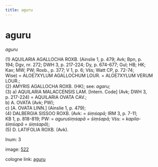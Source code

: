 ```yaml
---
title: aguru
---
```


# aguru

<i>aguru</i>  <div n="P" />(1) <bot>AQUILARIA AGALLOCHA ROXB.</bot> (Ainslie 1, p. 479; Avk; Bpn, p. <div n="lb" />194; Dgv, nr. 272; DWH 3, p. 217-224; Dy, p. 674-677; Gul; HB; HK; <div n="lb" />Kav; MW; PW; Roxb., p. 377; V 1, p. 6; Vśs; Watt CP, p. 72-74; <div n="lb" />Wise) = <bot>ALOE</bot>7<bot>XYLUM AGALLOCHUM LOUR.</bot> = <bot>ALOE</bot>7<bot>XYLUM VERUM <div n="lb" />LOUR.</bot>; <div n="P" />(2) <bot>AMYRIS AGALLOCHA ROXB.</bot> (HK); see: <i>agaru;</i> <div n="P" />(3) a) <bot>AQUILARIA MALACCENSIS LAM.</bot> [Intern. Code] (Avk; DWH 3, <div n="lb" />p. 217-224) = <bot>AQUILARIA OVATA CAV.</bot>; <div n="P" />b) <bot>A. OVATA</bot> (Avk; PW); <div n="P" />c) [<bot>A. OVATA LINN.</bot>] (Ainslie 1, p. 479); <div n="P" />(4) <bot>DALBERGIA SISSOO ROXB.</bot> (Avk: = <i>śiṃśapā;</i> IRM 3, p. 7-11; <div n="lb" />KB 1, p. 818-819; PW: = <i>aguruśiṃśapā = śiṃśapā;</i> Vśs: = <i>kapila-</i> <div n="lb" /><i>śiṃśapā = śiṃśapā</i>); <div n="P" />(5) <bot>D. LATIFOLIA ROXB.</bot> (Avk).

lnum: 3

image: [522](https://www.sanskrit-lexicon.uni-koeln.de/scans/csl-apidev/servepdf.php?dict=snp&page=522)

cologne link: [aguru](https://sanskrit-lexicon.uni-koeln.de/scans/csl-apidev/getword.php?dict=snp&key=aguru)

